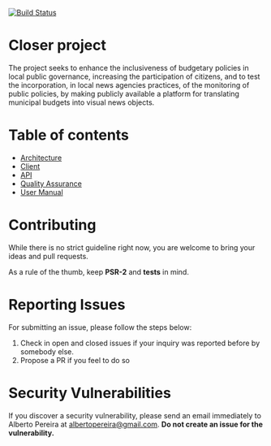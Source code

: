 [![Build Status](https://travis-ci.org/albertopereira/closer-project.svg?branch=master)](https://travis-ci.org/albertopereira/closer-project)  
  
# Closer project
The project seeks to enhance the inclusiveness of budgetary policies in local public governance, increasing the participation of citizens, and to test the incorporation, in local news agencies practices, of the monitoring of public policies, by making publicly available a platform for translating municipal budgets into visual news objects.

# Table of contents

- [Architecture](architecture.md)
- [Client](client.md)
- [API](api.md)
- [Quality Assurance](quality_assurance.md)
- [User Manual](user_manual.md)

# Contributing

While there is no strict guideline right now, you are welcome to bring your ideas and pull requests.

As a rule of the thumb, keep **PSR-2** and **tests** in mind.

# Reporting Issues

For submitting an issue, please follow the steps below:

1. Check in open and closed issues if your inquiry was reported before by somebody else.
2. Propose a PR if you feel to do so

# Security Vulnerabilities

If you discover a security vulnerability, please send an email immediately to Alberto Pereira at [albertopereira@gmail.com](mailto:albertopereira@gmail.com). **Do not create an issue for the vulnerability.**